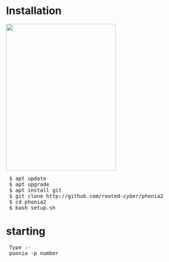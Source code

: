 
# Installation

<img src="https://github.com/rooted-cyber/image-upload/raw/master/phonia2.png" style="width:300px;height:400px;">

<pre>
 $ apt update
 $ apt upgrade
 $ apt install git
 $ git clone http://github.com/rooted-cyber/phonia2
 $ cd phonia2
 $ bash setup.sh </pre>

 
 
 # starting
 
 <pre> Type :-
 puonia -p number
 </pre>
